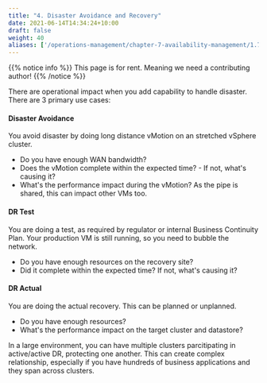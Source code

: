 ```yaml
---
title: "4. Disaster Avoidance and Recovery"
date: 2021-06-14T14:34:24+10:00
draft: false
weight: 40
aliases: ['/operations-management/chapter-7-availability-management/1.7.4-disaster-avoidance-and-recovery']
---
```


{{% notice info %}}
This page is for rent. Meaning we need a contributing author!
{{% /notice %}}

There are operational impact when you add capability to handle disaster. There are 3 primary use cases:

#### Disaster Avoidance

You avoid disaster by doing long distance vMotion on an stretched vSphere cluster.

- Do you have enough WAN bandwidth?
- Does the vMotion complete within the expected time? - If not, what's causing it?
- What's the performance impact during the vMotion? As the pipe is shared, this can impact other VMs too.

#### DR Test

You are doing a test, as required by regulator or internal Business Continuity Plan. Your production VM is still running, so you need to bubble the network.

- Do you have enough resources on the recovery site?
- Did it complete within the expected time? If not, what's causing it?

#### DR Actual

You are doing the actual recovery. This can be planned or unplanned.

- Do you have enough resources?
- What's the performance impact on the target cluster and datastore?

In a large environment, you can have multiple clusters parcitipating in active/active DR, protecting one another. This can create complex relationship, especially if you have hundreds of business applications and they span across clusters.
